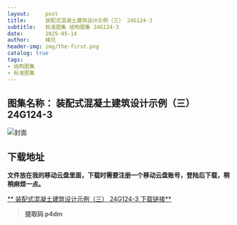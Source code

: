 ```yaml
---
layout:     post
title:      装配式混凝土建筑设计示例（三） 24G124-3
subtitle:   标准图集 结构图集 24G124-3
date:       2025-05-14
author:     峰兄
header-img: img/the-first.png
catalog: true
tags:
- 结构图集
- 标准图集
---
```

## 图集名称： 装配式混凝土建筑设计示例（三） 24G124-3
![封面](https://pic1.imgdb.cn/item/682480c658cb8da5c8f1a890.jpg)

## 下载地址 ##
**文件放在我的移动云盘里面，下载时需要注册一个移动云盘账号，登陆后下载，稍稍麻烦一点。**  
  
[** 装配式混凝土建筑设计示例（三） 24G124-3 下载链接**](https://caiyun.139.com/m/i?2nc6nAoDAjE3m)

> **提取码 p4dm**


